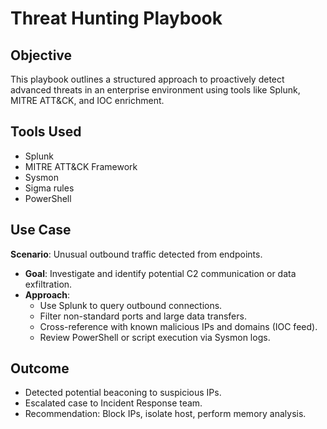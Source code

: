 # Threat Hunting Playbook

## Objective
This playbook outlines a structured approach to proactively detect advanced threats in an enterprise environment using tools like Splunk, MITRE ATT&CK, and IOC enrichment.

## Tools Used
- Splunk
- MITRE ATT&CK Framework
- Sysmon
- Sigma rules
- PowerShell

## Use Case
**Scenario**: Unusual outbound traffic detected from endpoints.
- **Goal**: Investigate and identify potential C2 communication or data exfiltration.
- **Approach**:
  - Use Splunk to query outbound connections.
  - Filter non-standard ports and large data transfers.
  - Cross-reference with known malicious IPs and domains (IOC feed).
  - Review PowerShell or script execution via Sysmon logs.

## Outcome
- Detected potential beaconing to suspicious IPs.
- Escalated case to Incident Response team.
- Recommendation: Block IPs, isolate host, perform memory analysis.


